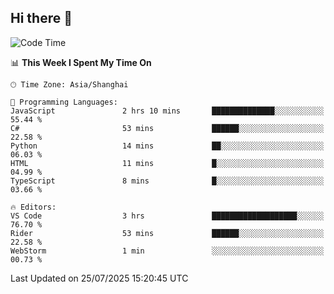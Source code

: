 ## Hi there 👋

<!--START_SECTION:waka-->
![Code Time](http://img.shields.io/badge/Code%20Time-14%20hrs%2013%20mins-blue)

📊 **This Week I Spent My Time On** 

```text
🕑︎ Time Zone: Asia/Shanghai

💬 Programming Languages: 
JavaScript               2 hrs 10 mins       ██████████████░░░░░░░░░░░   55.44 % 
C#                       53 mins             ██████░░░░░░░░░░░░░░░░░░░   22.58 % 
Python                   14 mins             ██░░░░░░░░░░░░░░░░░░░░░░░   06.03 % 
HTML                     11 mins             █░░░░░░░░░░░░░░░░░░░░░░░░   04.99 % 
TypeScript               8 mins              █░░░░░░░░░░░░░░░░░░░░░░░░   03.66 % 

🔥 Editors: 
VS Code                  3 hrs               ███████████████████░░░░░░   76.70 % 
Rider                    53 mins             ██████░░░░░░░░░░░░░░░░░░░   22.58 % 
WebStorm                 1 min               ░░░░░░░░░░░░░░░░░░░░░░░░░   00.73 % 
```


 Last Updated on 25/07/2025 15:20:45 UTC
<!--END_SECTION:waka-->

